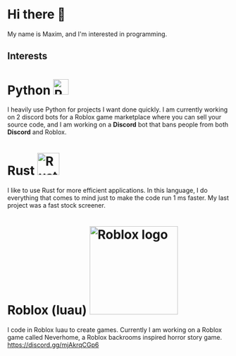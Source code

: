 # Hi there 👋
My name is Maxim, and I'm interested in programming.

## Interests

# Python <img src="https://s3.dualstack.us-east-2.amazonaws.com/pythondotorg-assets/media/community/logos/python-logo-only.png" alt="Python Logo" width="35"/>
I heavily use Python for projects I want done quickly. I am currently working on 2 discord bots for a Roblox game marketplace where you can sell your source code, and I am working on a **Discord** bot that bans people from both **Discord** and Roblox.
# Rust <img src="https://www.rust-lang.org/logos/rust-logo-blk.svg" alt="Rust Logo" width="50" />
I like to use Rust for more efficient applications. In this language, I do everything that comes to mind just to make the code run 1 ms faster. My last project was a fast stock screener.
# Roblox (luau) <img src="https://static.wikia.nocookie.net/logopedia/images/5/58/Roblox_2022.svg/revision/latest?cb=20250706153200" alt="Roblox logo" width="200" />
I code in Roblox luau to create games. Currently I am working on a Roblox game called Neverhome, a Roblox backrooms inspired horror story game. https://discord.gg/mjAkrqCGp6
<!--
**maximnota/maximnota** is a ✨ _special_ ✨ repository because its `README.md` (this file) appears on your GitHub profile.

Here are some ideas to get you started:

- 🔭 I’m currently working on ...
- 🌱 I’m currently learning ...
- 👯 I’m looking to collaborate on ...
- 🤔 I’m looking for help with ...
- 💬 Ask me about ...
- 📫 How to reach me: ...
- 😄 Pronouns: ...
- ⚡ Fun fact: ...
-->
